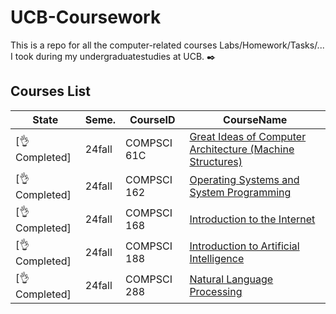 # UCB-Coursework  

This is a repo for all the computer-related courses Labs/Homework/Tasks/... I took during my undergraduatestudies at UCB. ✒️

## Courses List

|State|Seme.|CourseID|CourseName|
|---|---|---|---|
|[👌Completed]|24fall|COMPSCI 61C|[Great Ideas of Computer Architecture (Machine Structures)](https://github.com/reallinshengxiang/UCB-Coursework/tree/Great-Ideas-in-Computer-Architecture-(Machine-Structures))|
|[👌Completed]|24fall|COMPSCI 162|[Operating Systems and System Programming](https://github.com/reallinshengxiang/UCB-Coursework/tree/Operating-Systems-and-System-Programming)|
|[👌Completed]|24fall|COMPSCI 168|[Introduction to the Internet](https://github.com/reallinshengxiang/UCB-Coursework/tree/Introduction-to-the-Internet)|
|[👌Completed]|24fall|COMPSCI 188|[Introduction to Artificial Intelligence](https://github.com/reallinshengxiang/UCB-Coursework/tree/Introduction-to-Artificial-Intelligence)|  
|[👌Completed]|24fall|COMPSCI 288|[Natural Language Processing](https://github.com/reallinshengxiang/UCB-Coursework/tree/Natural-Language-Processing)|
